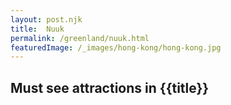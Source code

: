 ```yaml
---
layout: post.njk
title: 	Nuuk
permalink: /greenland/nuuk.html
featuredImage: /_images/hong-kong/hong-kong.jpg
---
```

## Must see attractions in {{title}}
